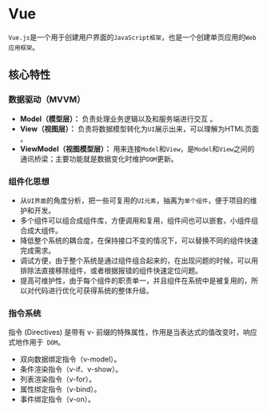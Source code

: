 # Vue

`Vue.js`是一个用于创建用户界面的`JavaScript框架`，也是一个创建单页应用的`Web应用框架`。

## **核心特性**

### **数据驱动（MVVM）**

- **Model（模型层）：** 负责处理业务逻辑以及和服务端进行交互  。
- **View（视图层）：**  负责将数据模型转化为`UI`展示出来，可以理解为HTML页面 。
- **ViewModel（视图模型层）：** 用来连接`Model`和`View`，是`Model`和`View`之间的通讯桥梁；主要功能就是数据变化时维护`DOM`更新。

###  组件化思想

- 从`UI界面`的角度分析，把一些可复用的`UI元素`，抽离为`单个组件`，便于项目的维护和开发。
- 多个组件可以组合成组件库，方便调用和复用，组件间也可以嵌套，小组件组合成大组件。  
-  降低整个系统的耦合度，在保持接口不变的情况下，可以替换不同的组件快速完成需求。
- 调试方便，由于整个系统是通过组件组合起来的，在出现问题的时候，可以用排除法直接移除组件，或者根据报错的组件快速定位问题。
- 提高可维护性，由于每个组件的职责单一，并且组件在系统中是被复用的，所以对代码进行优化可获得系统的整体升级。

### **指令系统**

指令 (Directives) 是带有 v- 前缀的特殊属性，作用是当表达式的值改变时，响应式地作用于` DOM`。

- 双向数据绑定指令（v-model）。
- 条件渲染指令（v-if、v-show）。
- 列表渲染指令（v-for）。
- 属性绑定指令（v-bind）。
- 事件绑定指令（v-on）。
